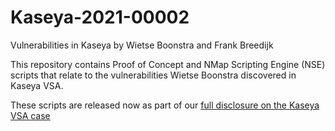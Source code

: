 # Kaseya-2021-00002
Vulnerabilities in Kaseya by Wietse Boonstra and Frank Breedijk

This repository contains Proof of Concept and NMap Scripting Engine (NSE) scripts that relate to the vulnerabilities Wietse Boonstra discovered in Kaseya VSA.

These scripts are released now as part of our [full disclosure on the Kaseya VSA case](https://csirt.divd.nl/2022/04/04/Kaseya-VSA-Full-Disclosure/)
